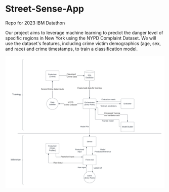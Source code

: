# Street-Sense-App
Repo for 2023 IBM Datathon

Our project aims to leverage machine learning to predict the danger level of specific regions in New York using the NYPD Complaint Dataset. We will use the dataset's features, including crime victim demographics (age, sex, and race) and crime timestamps, to train a classification model.

![Software Architecture](Crime_Predictor_Architecture.png)


